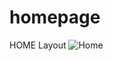 # homepage

HOME Layout
![Home](https://user-images.githubusercontent.com/62408854/221163460-c1717779-da70-499b-9624-63a570e53627.png)
